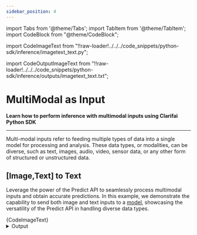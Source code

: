 ```yaml
---
sidebar_position: 4
---
```




import Tabs from '@theme/Tabs';
import TabItem from '@theme/TabItem';
import CodeBlock from "@theme/CodeBlock";


import CodeImageText from "!!raw-loader!../../../code_snippets/python-sdk/inference/imagetext_text.py";



import CodeOutputImageText from "!!raw-loader!../../../code_snippets/python-sdk/inference/outputs/imagetext_text.txt";



# MultiModal as Input

**Learn how to perform inference with multimodal inputs using Clarifai Python SDK**
<hr/>

Multi-modal inputs refer to feeding multiple types of data into a single model for processing and analysis. These data types, or modalities, can be diverse, such as text, images, audio, video, sensor data, or any other form of structured or unstructured data.


## [Image,Text] to Text

Leverage the power of the Predict API to seamlessly process multimodal inputs and obtain accurate predictions. In this example, we demonstrate the capability to send both image and text inputs to a [model](https://clarifai.com/openai/chat-completion/models/openai-gpt-4-vision), showcasing the versatility of the Predict API in handling diverse data types.


<Tabs>
<TabItem value="python" label="Python">
    <CodeBlock className="language-python">{CodeImageText}</CodeBlock>
</TabItem>
</Tabs>

<details>
  <summary>Output</summary>
    <CodeBlock className="language-text">{CodeOutputImageText}</CodeBlock>
</details>


